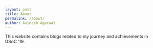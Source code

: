 ```yaml
---
layout: post
title: About
permalink: /about/
author: Avinash Agarwal
---
```


This website contains blogs related to my journey and achievements in GSoC '19.
